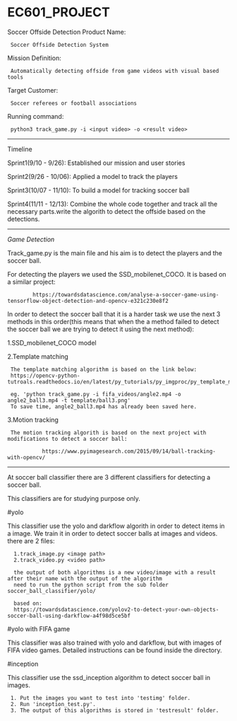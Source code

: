 # EC601_PROJECT
Soccer Offside Detection
Product Name: 

     Soccer Offside Detection System
     
Mission Definition:

     Automatically detecting offside from game videos with visual based tools
     
Target Customer: 

     Soccer referees or football associations
     
Running command:
     
     python3 track_game.py -i <input video> -o <result video>
     
     

     

------------------------------------------------------------------------------------------
Timeline

Sprint1(9/10 - 9/26): Established our mission and user stories

Sprint2(9/26 - 10/06): Applied a model to track the players

Sprint3(10/07 - 11/10): To build a model for tracking soccer ball

Sprint4(11/11 - 12/13): Combine the whole code together and track all the necessary parts.write the algorith to detect the offside based on the detections.


------------------------------------------------------------------------------------------
*Game Detection*

Track_game.py is the main file and his aim is to detect the players and the soccer ball.

For detecting the players we used the SSD_mobilenet_COCO. It is based on a similar project:

            https://towardsdatascience.com/analyse-a-soccer-game-using-tensorflow-object-detection-and-opencv-e321c230e8f2
            

In order to detect the soccer ball that it is a harder task we use the next 3 methods in this order(this means that when the a method failed to detect the soccer ball we are trying to detect it using the next method):

1.SSD_mobilenet_COCO model

2.Template matching

     The template matching algorithm is based on the link below:
     https://opencv-python-tutroals.readthedocs.io/en/latest/py_tutorials/py_imgproc/py_template_matching/py_template_matching.html
     
     eg. 'python track_game.py -i fifa_videos/angle2.mp4 -o angle2_ball3.mp4 -t template/ball3.png'
     To save time, angle2_ball3.mp4 has already been saved here.   

3.Motion tracking

     The motion tracking algorith is based on the next project with modifications to detect a soccer ball:
     
               https://www.pyimagesearch.com/2015/09/14/ball-tracking-with-opencv/




------------------------------------------------------------------------------------------

At soccer ball classifier there are 3 different classifiers for detecting a soccer ball.

This classifiers are for studying purpose only.


 #yolo

 This classifier use the yolo and darkflow algorith in order to detect items in a image.
 We train it in order to detect soccer balls at images and videos.
 there are 2 files:

      1.track_image.py <image path>
      2.track_video.py <video path>
      
      the output of both algorithms is a new video/image with a result after their name with the output of the algorithm
      need to run the python script from the sub folder soccer_ball_classifier/yolo/
      
      based on:
      https://towardsdatascience.com/yolov2-to-detect-your-own-objects-soccer-ball-using-darkflow-a4f98d5ce5bf
      

#yolo with FIFA game

This classifier was also trained with yolo and darkflow, but with images of FIFA video games. Detailed instructions can be found inside the directory.


#inception

This classifier use the ssd_inception algorithm to detect soccer ball in images.

     1. Put the images you want to test into 'testimg' folder.
     2. Run 'inception_test.py'.
     3. The output of this algorithms is stored in 'testresult' folder.


      
